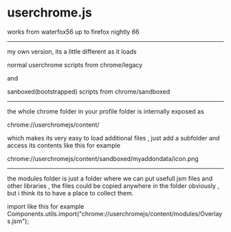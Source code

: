 # userchrome.js


works from waterfox56 up to firefox nightly 66

------------------------------------------------------------------------

my own version, its a little different as it loads 

normal userchrome scripts from chrome/legacy

and 

sanboxed(bootstrapped) scripts from chrome/sandboxed

------------------------------------------------------------------------


the whole chrome folder in your profile folder is internally exposed as 

chrome://userchromejs/content/



which makes its very easy to load additional files , just add a subfolder and access its contents like this for example 

chrome://userchromejs/content/sandboxed/myaddondata/icon.png

--------------------------------------------------------------------------

the modules folder is just a folder where we can put usefull jsm files and other libraries , the files could be copied anywhere in the folder obviously , but i think its to have a place to collect them.

import like this for example
Components.utils.import("chrome://userchromejs/content/modules/Overlays.jsm");

